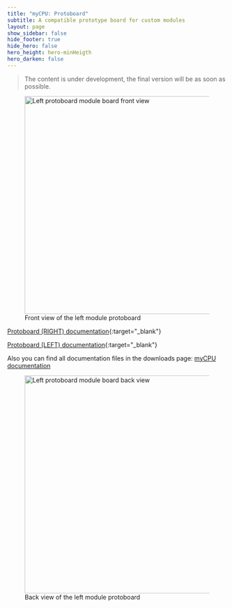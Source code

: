 ```yaml
---
title: "myCPU: Protoboard"
subtitle: A compatible prototype board for custom modules
layout: page
show_sidebar: false
hide_footer: true
hide_hero: false
hero_height: hero-minHeigth
hero_darken: false
---
```

> The content is under development, the final version will be as soon as possible.

<figure class="center">
    <img src="{{ site.baseurl }}/img/mycpu/modules/protoboard/protoboard_left_clear_front_min.png" alt="Left protoboard module board front view" title="Front view of the left Protoboard module" width="500px">
    <figcaption>Front view of the left module protoboard</figcaption>
</figure>

[Protoboard (RIGHT) documentation](/downloads/technical/myCPU_Protoboard_R.pdf){:target="_blank"}

[Protoboard (LEFT) documentation](/downloads/technical/myCPU_Protoboard_L.pdf){:target="_blank"}

Also you can find all documentation files in the downloads page: [myCPU documentation](/pages/en/mycpu/downloads/technical_docs)

<figure class="center">
    <img src="{{ site.baseurl }}/img/mycpu/modules/protoboard/protoboard_left_clear_back_min.png" alt="Left protoboard module board back view" title="Back view of the left Protoboard module" width="500px">
    <figcaption>Back view of the left module protoboard</figcaption>
</figure>

